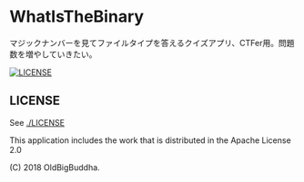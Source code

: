 # WhatIsTheBinary

マジックナンバーを見てファイルタイプを答えるクイズアプリ、CTFer用。問題数を増やしていきたい。

[![LICENSE](https://img.shields.io/badge/license-Apache--2.0-orange.svg)](./LICENSE)

## LICENSE

See [./LICENSE](./LICENSE)

This application includes the work that is distributed in the Apache License 2.0

(C) 2018 OldBigBuddha.
